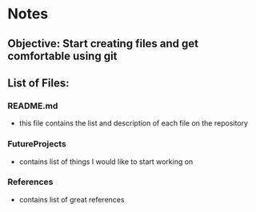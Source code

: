 # Notes

## Objective:  Start creating files and get comfortable using git

## List of Files:

### README.md 
- this file contains the list and description of each file on the repository

### FutureProjects
-  contains list of things I would like to start working on

### References
-  contains list of great references


